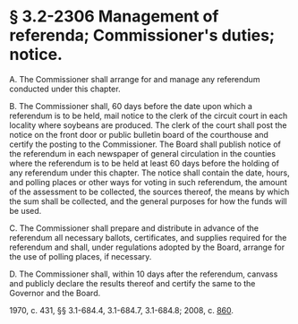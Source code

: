 # § 3.2-2306 Management of referenda; Commissioner's duties; notice.

<p>A. The Commissioner shall arrange for and manage any referendum conducted under this chapter.</p><p>B. The Commissioner shall, 60 days before the date upon which a referendum is to be held, mail notice to the clerk of the circuit court in each locality where soybeans are produced. The clerk of the court shall post the notice on the front door or public bulletin board of the courthouse and certify the posting to the Commissioner. The Board shall publish notice of the referendum in each newspaper of general circulation in the counties where the referendum is to be held at least 60 days before the holding of any referendum under this chapter. The notice shall contain the date, hours, and polling places or other ways for voting in such referendum, the amount of the assessment to be collected, the sources thereof, the means by which the sum shall be collected, and the general purposes for how the funds will be used.</p><p>C. The Commissioner shall prepare and distribute in advance of the referendum all necessary ballots, certificates, and supplies required for the referendum and shall, under regulations adopted by the Board, arrange for the use of polling places, if necessary.</p><p>D. The Commissioner shall, within 10 days after the referendum, canvass and publicly declare the results thereof and certify the same to the Governor and the Board.</p><p>1970, c. 431, §§ 3.1-684.4, 3.1-684.7, 3.1-684.8; 2008, c. <a href='http://lis.virginia.gov/cgi-bin/legp604.exe?081+ful+CHAP0860'>860</a>.</p>